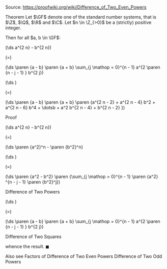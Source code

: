# 

Source: https://proofwiki.org/wiki/Difference_of_Two_Even_Powers

Theorem
Let $\GF$ denote one of the standard number systems, that is $\Z$, $\Q$, $\R$ and $\C$.
Let $n \in \Z_{>0}$ be a (strictly) positive integer.

Then for all $a, b \in \GF$:














\(\ds a^{2 n} - b^{2 n}\)

\(=\)







\(\ds \paren {a - b} \paren {a + b} \sum_{j \mathop = 0}^{n - 1} a^{2 \paren {n - j - 1} } b^{2 j}\)




















\(\ds \)

\(=\)







\(\ds \paren {a - b} \paren {a + b} \paren {a^{2 n - 2} + a^{2 n - 4} b^2 + a^{2 n - 6} b^4 + \dotsb + a^2 b^{2 n - 4} + b^{2 n - 2} }\)











Proof













\(\ds a^{2 n} - b^{2 n}\)

\(=\)







\(\ds \paren {a^2}^n - \paren {b^2}^n\)




















\(\ds \)

\(=\)







\(\ds \paren {a^2 - b^2} \paren {\sum_{j \mathop = 0}^{n - 1} \paren {a^2} ^{n - j - 1} \paren {b^2}^j}\)





Difference of Two Powers














\(\ds \)

\(=\)







\(\ds \paren {a - b} \paren {a + b} \sum_{j \mathop = 0}^{n - 1} a^{2 \paren {n - j - 1} } b^{2 j}\)





Difference of Two Squares



whence the result.
$\blacksquare$


Also see
Factors of Difference of Two Even Powers
Difference of Two Odd Powers




